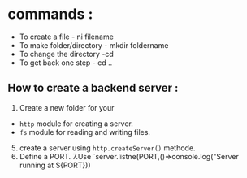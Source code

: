 # commands :
- To create a file - ni filename
- To make folder/directory - mkdir foldername
- To change the directory -cd
- To get back one step - cd ..

## How to create  a backend server :

1. Create a new folder for your 



- `http` module for creating a server.
- `fs`  module for reading and writing files.

5. create a server using `http.createServer()` methode.
6. Define a PORT.
7.Use `server.listne(PORT,()=>console.log("Server running at ${PORT}))